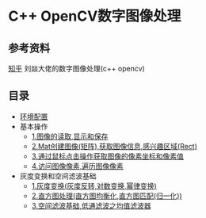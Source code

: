 # C++ OpenCV数字图像处理

## 参考资料

[知乎](https://zhuanlan.zhihu.com/p/483604320) 刘燚大佬的数字图像处理(c++ opencv)

## 目录

- [环境配置](docs/%E7%8E%AF%E5%A2%83%E9%85%8D%E7%BD%AE.md)
- 基本操作
  - [1.图像的读取,显示和保存](docs/1.%E5%9F%BA%E6%9C%AC%E6%93%8D%E4%BD%9C/%E5%9B%BE%E5%83%8F%E7%9A%84%E8%AF%BB%E5%8F%96%2C%E6%98%BE%E7%A4%BA%E5%92%8C%E4%BF%9D%E5%AD%98.md)
  - [2.Mat创建图像(矩阵),获取图像信息,感兴趣区域(Rect)](docs/1.%E5%9F%BA%E6%9C%AC%E6%93%8D%E4%BD%9C/Mat%E5%88%9B%E5%BB%BA%E5%9B%BE%E5%83%8F(%E7%9F%A9%E9%98%B5)%2C%E8%8E%B7%E5%8F%96%E5%9B%BE%E5%83%8F%E4%BF%A1%E6%81%AF%2C%E6%84%9F%E5%85%B4%E8%B6%A3%E5%8C%BA%E5%9F%9F(Rect).md)
  - [3.通过鼠标点击操作获取图像的像素坐标和像素值](docs/1.%E5%9F%BA%E6%9C%AC%E6%93%8D%E4%BD%9C/%E9%80%9A%E8%BF%87%E9%BC%A0%E6%A0%87%E7%82%B9%E5%87%BB%E6%93%8D%E4%BD%9C%E8%8E%B7%E5%8F%96%E5%9B%BE%E5%83%8F%E7%9A%84%E5%83%8F%E7%B4%A0%E5%9D%90%E6%A0%87%E5%92%8C%E5%83%8F%E7%B4%A0%E5%80%BC.md)
  - [4.访问图像像素,遍历图像像素](docs/1.%E5%9F%BA%E6%9C%AC%E6%93%8D%E4%BD%9C/%E8%AE%BF%E9%97%AE%E5%9B%BE%E5%83%8F%E5%83%8F%E7%B4%A0%2C%E9%81%8D%E5%8E%86%E5%9B%BE%E5%83%8F%E5%83%8F%E7%B4%A0.md)
- 灰度变换和空间滤波基础
  - [1.灰度变换(灰度反转,对数变换,幂律变换)](docs/2.%E7%81%B0%E5%BA%A6%E5%8F%98%E6%8D%A2%E5%92%8C%E7%A9%BA%E9%97%B4%E6%BB%A4%E6%B3%A2%E5%9F%BA%E7%A1%80/%E7%81%B0%E5%BA%A6%E5%8F%98%E6%8D%A2(%E7%81%B0%E5%BA%A6%E5%8F%8D%E8%BD%AC%2C%E5%AF%B9%E6%95%B0%E5%8F%98%E6%8D%A2%2C%E5%B9%82%E5%BE%8B%E5%8F%98%E6%8D%A2).md)
  - [2.直方图处理(直方图均衡化,直方图匹配(归一化))](docs/2.%E7%81%B0%E5%BA%A6%E5%8F%98%E6%8D%A2%E5%92%8C%E7%A9%BA%E9%97%B4%E6%BB%A4%E6%B3%A2%E5%9F%BA%E7%A1%80/%E7%9B%B4%E6%96%B9%E5%9B%BE%E5%A4%84%E7%90%86(%E7%9B%B4%E6%96%B9%E5%9B%BE%E5%9D%87%E8%A1%A1%E5%8C%96%2C%E7%9B%B4%E6%96%B9%E5%9B%BE%E5%8C%B9%E9%85%8D(%E5%BD%92%E4%B8%80%E5%8C%96)).md)
  - [3.空间滤波基础,低通滤波之均值滤波器](docs/2.%E7%81%B0%E5%BA%A6%E5%8F%98%E6%8D%A2%E5%92%8C%E7%A9%BA%E9%97%B4%E6%BB%A4%E6%B3%A2%E5%9F%BA%E7%A1%80/%E7%A9%BA%E9%97%B4%E6%BB%A4%E6%B3%A2%E5%9F%BA%E7%A1%80%2C%E4%BD%8E%E9%80%9A%E6%BB%A4%E6%B3%A2%E4%B9%8B%E5%9D%87%E5%80%BC%E6%BB%A4%E6%B3%A2%E5%99%A8.md)